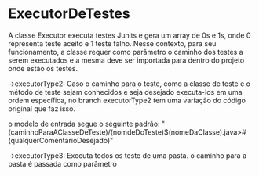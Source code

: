 # ExecutorDeTestes

A classe Executor executa testes Junits e gera um array de 0s e 1s, onde 0 representa
teste aceito e 1 teste falho. Nesse contexto, para seu funcionamento, a classe
requer como parâmetro o caminho dos testes a serem executados e a mesma deve ser 
importada para dentro do projeto onde estão os testes.

->executorType2:
Caso o caminho para o teste, como a classe de teste e o método de teste sejam conhecidos
e seja desejado executa-los em uma ordem específica, no branch executorType2 tem uma 
variação do código original que faz isso.

o modelo de entrada segue o seguinte padrão:
"(caminhoParaAClasseDeTeste)/(nomdeDoTeste)$(nomeDaClasse).java>#(qualquerComentarioDesejado)"

->executorType3:
Executa todos os teste de uma pasta.
o caminho para a pasta é passada como parâmetro
